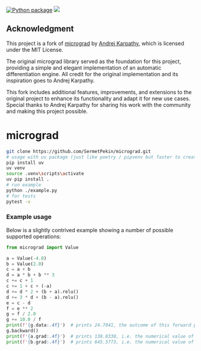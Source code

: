 [![Python package](https://github.com/SermetPekin/micrograd/actions/workflows/python-package.yml/badge.svg?1)](https://github.com/SermetPekin/micrograd/actions/workflows/python-package.yml?1)
![](https://img.shields.io/badge/python-3.10+-blue.svg)


## Acknowledgment

This project is a fork of [micrograd](https://github.com/karpathy/micrograd) by [Andrej Karpathy](https://github.com/karpathy), which is licensed under the MIT License. 

The original micrograd library served as the foundation for this project, providing a simple and elegant implementation of an automatic differentiation engine. All credit for the original implementation and its inspiration goes to Andrej Karpathy.

This fork includes additional features, improvements, and extensions to the original project to enhance its functionality and adapt it for new use cases. Special thanks to Andrej Karpathy for sharing his work with the community and making this project possible.



# micrograd
```bash 
git clone https://github.com/SermetPekin/micrograd.git
# usage with uv package (just like poetry / pipvenv but faster to create env and install dependencies)
pip install uv 
uv venv 
source .venv\scripts\activate
uv pip install . 
# run example 
python ./example.py
# for tests
pytest -v 

```

### Example usage

Below is a slightly contrived example showing a number of possible supported operations:

```python
from micrograd import Value

a = Value(-4.0)
b = Value(2.0)
c = a + b
d = a * b + b ** 3
c += c + 1
c += 1 + c + (-a)
d += d * 2 + (b + a).relu()
d += 3 * d + (b - a).relu()
e = c - d
f = e ** 2
g = f / 2.0
g += 10.0 / f
print(f'{g.data:.4f}')  # prints 24.7041, the outcome of this forward pass
g.backward()
print(f'{a.grad:.4f}')  # prints 138.8338, i.e. the numerical value of dg/da
print(f'{b.grad:.4f}')  # prints 645.5773, i.e. the numerical value of dg/db
```


